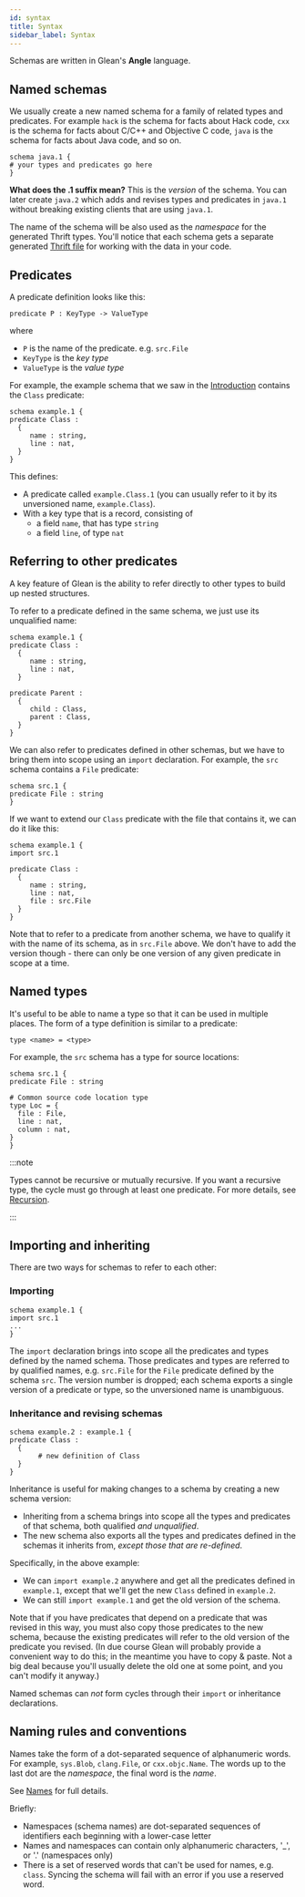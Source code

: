 ```yaml
---
id: syntax
title: Syntax
sidebar_label: Syntax
---
```


Schemas are written in Glean's **Angle** language.

## Named schemas

We usually create a new named schema for a family of related types and predicates. For example `hack` is the schema for facts about Hack code, `cxx` is the schema for facts about C/C++ and Objective C code, `java` is the schema for facts about Java code, and so on.

```
schema java.1 {
# your types and predicates go here
}
```

**What does the .1 suffix mean?** This is the *version* of the schema. You can later create `java.2` which adds and revises types and predicates in `java.1` without breaking existing clients that are using `java.1`.

The name of the schema will be also used as the *namespace* for the
generated Thrift types. You'll notice that each schema gets a separate
generated [Thrift file](thrift) for working with the data in your code.

## Predicates

A predicate definition looks like this:

```
predicate P : KeyType -> ValueType
```
where

* `P` is the name of the predicate. e.g. `src.File`
* `KeyType` is the *key type*
* `ValueType` is the *value type*

For example, the example schema that we saw in the [Introduction](../introduction)
contains the `Class` predicate:

```
schema example.1 {
predicate Class :
  {
     name : string,
     line : nat,
  }
}
```

This defines:
* A predicate called `example.Class.1` (you can usually refer to it by its unversioned name, `example.Class`).
* With a key type that is a record, consisting of
   * a field `name`, that has type `string`
   * a field `line`, of type `nat`

## Referring to other predicates

A key feature of Glean is the ability to refer directly to other types
to build up nested structures.

To refer to a predicate defined in the same schema, we just use its
unqualified name:

```
schema example.1 {
predicate Class :
  {
     name : string,
     line : nat,
  }

predicate Parent :
  {
     child : Class,
     parent : Class,
  }
}
```

We can also refer to predicates defined in other schemas, but we have
to bring them into scope using an `import` declaration.  For example,
the `src` schema contains a `File` predicate:

```
schema src.1 {
predicate File : string
}
```

If we want to extend our `Class` predicate with the file that contains
it, we can do it like this:

```
schema example.1 {
import src.1

predicate Class :
  {
     name : string,
     line : nat,
     file : src.File
  }
}
```

Note that to refer to a predicate from another schema, we have to
qualify it with the name of its schema, as in `src.File` above. We
don't have to add the version though - there can only be one version
of any given predicate in scope at a time.

## Named types

It's useful to be able to name a type so that it can be used in multiple places. The form of a type definition is similar to a predicate:

```
type <name> = <type>
```

For example, the `src` schema has a type for source locations:

```lang=python
schema src.1 {
predicate File : string

# Common source code location type
type Loc = {
  file : File,
  line : nat,
  column : nat,
}
}
```

:::note

Types cannot be recursive or mutually recursive. If you want a
recursive type, the cycle must go through at least one predicate. For
more details, see [Recursion](recursion).

:::


## Importing and inheriting

There are two ways for schemas to refer to each other:

### Importing

```
schema example.1 {
import src.1
...
}
```

The `import` declaration brings into scope all the predicates and
types defined by the named schema. Those predicates and types are
referred to by qualified names, e.g. `src.File` for the `File`
predicate defined by the schema `src`. The version number is dropped;
each schema exports a single version of a predicate or type, so the
unversioned name is unambiguous.

### Inheritance and revising schemas

```
schema example.2 : example.1 {
predicate Class :
  {
       # new definition of Class
  }
}
```

Inheritance is useful for making changes to a schema by creating a new schema version:
* Inheriting from a schema brings into scope all the types and predicates of that schema, both qualified *and unqualified*.
* The new schema also exports all the types and predicates defined in the schemas it inherits from, *except those that are re-defined*.

Specifically, in the above example:
* We can `import example.2` anywhere and get all the predicates defined in `example.1`, except that we'll get the new `Class` defined in `example.2`.
* We can still `import example.1` and get the old version of the schema.

Note that if you have predicates that depend on a predicate that was revised in this way, you must also copy those predicates to the new schema, because the existing predicates will refer to the old version of the predicate you revised. (In due course Glean will probably provide a convenient way to do this; in the meantime you have to copy & paste. Not a big deal because you'll usually delete the old one at some point, and you can't modify it anyway.)

Named schemas can *not* form cycles through their `import` or
inheritance declarations.

## Naming rules and conventions

Names take the form of a dot-separated sequence of alphanumeric words. For example, `sys.Blob`, `clang.File`, or `cxx.objc.Name`. The words up to the last dot are the *namespace*, the final word is the *name*.

See [Names](../angle/names) for full details.

Briefly:
* Namespaces (schema names) are dot-separated sequences of identifiers each beginning with a lower-case letter
* Names and namespaces can contain only alphanumeric characters, '_', or '.' (namespaces only)
* There is a set of reserved words that can't be used for names, e.g. `class`. Syncing the schema will fail with an error if you use a reserved word.
